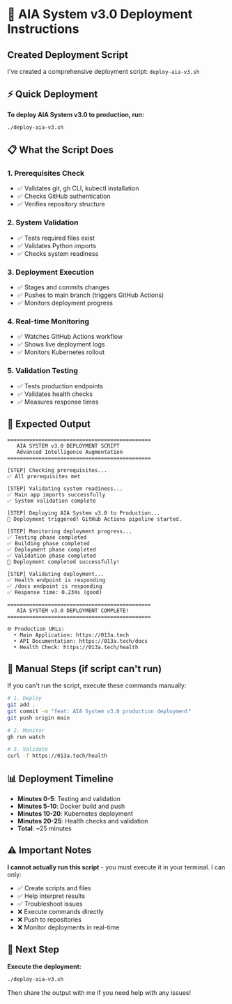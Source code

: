 # 🚀 AIA System v3.0 Deployment Instructions

## Created Deployment Script

I've created a comprehensive deployment script: `deploy-aia-v3.sh`

## ⚡ Quick Deployment

**To deploy AIA System v3.0 to production, run:**

```bash
./deploy-aia-v3.sh
```

## 📋 What the Script Does

### 1. **Prerequisites Check**
- ✅ Validates git, gh CLI, kubectl installation
- ✅ Checks GitHub authentication
- ✅ Verifies repository structure

### 2. **System Validation**
- ✅ Tests required files exist
- ✅ Validates Python imports
- ✅ Checks system readiness

### 3. **Deployment Execution**
- ✅ Stages and commits changes
- ✅ Pushes to main branch (triggers GitHub Actions)
- ✅ Monitors deployment progress

### 4. **Real-time Monitoring**
- ✅ Watches GitHub Actions workflow
- ✅ Shows live deployment logs
- ✅ Monitors Kubernetes rollout

### 5. **Validation Testing**
- ✅ Tests production endpoints
- ✅ Validates health checks
- ✅ Measures response times

## 🎯 Expected Output

```
==============================================
   AIA SYSTEM v3.0 DEPLOYMENT SCRIPT
   Advanced Intelligence Augmentation  
==============================================

[STEP] Checking prerequisites...
✅ All prerequisites met

[STEP] Validating system readiness...
✅ Main app imports successfully
✅ System validation complete

[STEP] Deploying AIA System v3.0 to Production...
🚀 Deployment triggered! GitHub Actions pipeline started.

[STEP] Monitoring deployment progress...
✅ Testing phase completed
✅ Building phase completed  
✅ Deployment phase completed
✅ Validation phase completed
🎉 Deployment completed successfully!

[STEP] Validating deployment...
✅ Health endpoint is responding
✅ /docs endpoint is responding
✅ Response time: 0.234s (good)

==============================================
   AIA SYSTEM v3.0 DEPLOYMENT COMPLETE!
==============================================

🌐 Production URLs:
  • Main Application: https://013a.tech
  • API Documentation: https://013a.tech/docs  
  • Health Check: https://013a.tech/health
```

## 🔧 Manual Steps (if script can't run)

If you can't run the script, execute these commands manually:

```bash
# 1. Deploy
git add .
git commit -m "feat: AIA System v3.0 production deployment"
git push origin main

# 2. Monitor  
gh run watch

# 3. Validate
curl -f https://013a.tech/health
```

## 📊 Deployment Timeline

- **Minutes 0-5**: Testing and validation
- **Minutes 5-10**: Docker build and push
- **Minutes 10-20**: Kubernetes deployment
- **Minutes 20-25**: Health checks and validation
- **Total**: ~25 minutes

## ⚠️ Important Notes

**I cannot actually run this script** - you must execute it in your terminal. I can only:
- ✅ Create scripts and files
- ✅ Help interpret results 
- ✅ Troubleshoot issues
- ❌ Execute commands directly
- ❌ Push to repositories
- ❌ Monitor deployments in real-time

## 🚀 Next Step

**Execute the deployment:**
```bash
./deploy-aia-v3.sh
```

Then share the output with me if you need help with any issues!